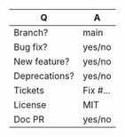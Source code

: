| Q             | A
| ------------- | ---
| Branch?       | main     <!-- for features -->
| Bug fix?      | yes/no
| New feature?  | yes/no
| Deprecations? | yes/no   <!-- don't forget to update UPGRADE-*.md file(s) -->
| Tickets       | Fix #... <!-- prefix each issue number with "Fix #", if any -->
| License       | MIT
| Doc PR        | yes/no

<!--
Replace this notice by a short README for your feature/bugfix. This will help people
understand your PR and can be used as a start for the documentation.

Additionally:
 - Always add tests and ensure they pass.
 - Never break backward compatibility
 - Bug fixes must be submitted against the lowest branch where they apply
   (lowest branches are regularly merged to upper ones so they get the fixes too).
 - Features and deprecations must be submitted against the branch "main".
 - Legacy code removals go to the main branch.
-->
